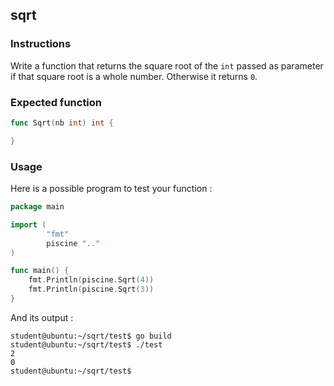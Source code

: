 ## sqrt

### Instructions

Write a function that returns the square root of the `int` passed as parameter if that square root is a whole number. Otherwise it returns `0`.

### Expected function

```go
func Sqrt(nb int) int {

}
```

### Usage

Here is a possible program to test your function :

```go
package main

import (
        "fmt"
        piscine ".."
)

func main() {
	fmt.Println(piscine.Sqrt(4))
	fmt.Println(piscine.Sqrt(3))
}
```

And its output :

```console
student@ubuntu:~/sqrt/test$ go build
student@ubuntu:~/sqrt/test$ ./test
2
0
student@ubuntu:~/sqrt/test$
```
